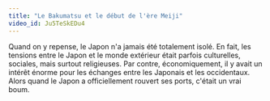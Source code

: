 ```yaml
---
title: "Le Bakumatsu et le début de l'ère Meiji"
video_id: Ju5TeSkEDu4
---
```


Quand on y repense, le Japon n'a jamais été totalement isolé. En fait, les tensions entre le Japon et le monde extérieur était parfois culturelles, sociales, mais surtout religieuses. Par contre, économiquement, il y avait un intérêt énorme pour les échanges entre les Japonais et les occidentaux. Alors quand le Japon a officiellement rouvert ses ports, c'était un vrai boum.